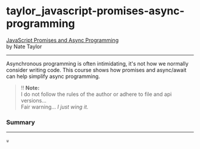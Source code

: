 # taylor_javascript-promises-async-programming

[JavaScript Promises and Async Programming](https://www.pluralsight.com/courses/javascript-promises-async-programming)  
by Nate Taylor  

___

Asynchronous programming is often intimidating, it's not how we normally consider writing code. This course shows how promises and async/await can help simplify async programming.

> :bangbang: **Note:**  
> I do not follow the rules of the author or adhere to file and api versions...  
> Fair warning... _I just wing it._


### Summary
---
:skull:
